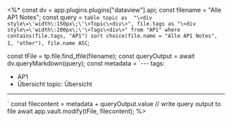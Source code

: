 <%*
const dv = app.plugins.plugins["dataview"].api;
const filename = "Alle AP1 Notes";
const query = `table topic as 
"\<div style\=\'width\:150px\;\'\>Topic\<div\>", file.tags as "\<div style\=\'width\:200px\;\'\>Tags\<div\>"
from "AP1"
where contains(file.tags, "AP1")
sort choice(file.name = "Alle AP1 Notes", 1, "other"), file.name ASC`;

const tFile = tp.file.find_tfile(filename);
const queryOutput = await dv.queryMarkdown(query);
const metadata = `---
tags:
  - AP1
  - Übersicht 
topic: Übersicht
---
`
const filecontent = metadata + queryOutput.value
// write query output to file
await app.vault.modify(tFile, filecontent);
%>